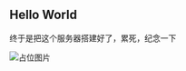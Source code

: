 ## Hello World
终于是把这个服务器搭建好了，累死，纪念一下

![占位图片](https://raw.githubusercontent.com/AlwaysGuu/blog/main/Things/Hello_World_img/a.PNG "凑数的图片，不让文档那么空")